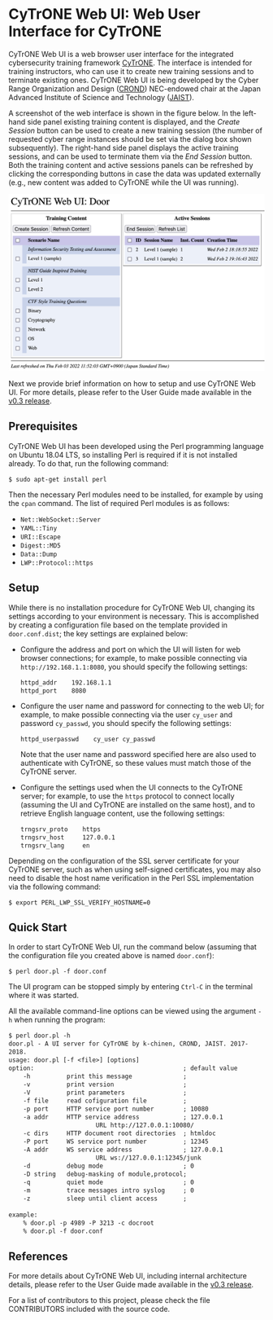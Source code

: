 # CyTrONE Web UI: Web User Interface for CyTrONE

CyTrONE Web UI is a web browser user interface for the integrated
cybersecurity training framework
[CyTrONE](https://github.com/crond-jaist/cytrone). The interface is
intended for training instructors, who can use it to create new
training sessions and to terminate existing ones. CyTrONE Web UI is
being developed by the Cyber Range Organization and Design
([CROND](https://www.jaist.ac.jp/misc/crond/index-en.html))
NEC-endowed chair at the Japan Advanced Institute of Science and
Technology ([JAIST](https://www.jaist.ac.jp/english/)).

A screenshot of the web interface is shown in the figure below. In the
left-hand side panel existing training content is displayed, and the
*Create Session* button can be used to create a new training session
(the number of requested cyber range instances should be set via the
dialog box shown subsequently). The right-hand side panel displays the
active training sessions, and can be used to terminate them via the
*End Session* button. Both the training content and active sessions
panels can be refreshed by clicking the corresponding buttons in case
the data was updated externally (e.g., new content was added to
CyTrONE while the UI was running).

![CyTrONE Web UI Screenshot](web_ui_screenshot.png)

Next we provide brief information on how to setup and use CyTrONE Web
UI. For more details, please refer to the User Guide made available in
the [v0.3
release](https://github.com/crond-jaist/cytrone-ui-web/releases/tag/v0.3).


## Prerequisites

CyTrONE Web UI has been developed using the Perl programming language
on Ubuntu 18.04 LTS, so installing Perl is required if it is not
installed already. To do that, run the following command:
```
$ sudo apt-get install perl
```

Then the necessary Perl modules need to be installed, for example by
using the `cpan` command. The list of required Perl modules is as
follows:
* `Net::WebSocket::Server`
* `YAML::Tiny`
* `URI::Escape`
* `Digest::MD5`
* `Data::Dump`
* `LWP::Protocol::https`


## Setup

While there is no installation procedure for CyTrONE Web UI, changing
its settings according to your environment is necessary. This is
accomplished by creating a configuration file based on the template
provided in `door.conf.dist`; the key settings are explained below:

* Configure the address and port on which the UI will listen for web
  browser connections; for example, to make possible connecting via
  `http://192.168.1.1:8080`, you should specify the following
  settings:
  ```
  httpd_addr    192.168.1.1
  httpd_port    8080
  ```

* Configure the user name and password for connecting to the web UI;
  for example, to make possible connecting via the user `cy_user` and
  password `cy_passwd`, you should specify the following settings:
  ```
  httpd_userpasswd    cy_user cy_passwd
  ```
  Note that the user name and password specified here are also used to
  authenticate with CyTrONE, so these values must match those of the
  CyTrONE server.

* Configure the settings used when the UI connects to the CyTrONE
  server; for example, to use the `https` protocol to connect locally
  (assuming the UI and CyTrONE are installed on the same host), and
  to retrieve English language content, use the following settings:
  ```
  trngsrv_proto    https
  trngsrv_host     127.0.0.1
  trngsrv_lang     en
  ```

Depending on the configuration of the SSL server certificate for your
CyTrONE server, such as when using self-signed certificates, you may
also need to disable the host name verification in the Perl SSL
implementation via the following command:
```
$ export PERL_LWP_SSL_VERIFY_HOSTNAME=0
```


## Quick Start

In order to start CyTrONE Web UI, run the command below (assuming that
the configuration file you created above is named `door.conf`):
```
$ perl door.pl -f door.conf
```

The UI program can be stopped simply by entering `Ctrl-C` in the
terminal where it was started.

All the available command-line options can be viewed using the
argument `-h` when running the program:
```
$ perl door.pl -h
door.pl - A UI server for CyTrONE by k-chinen, CROND, JAIST. 2017-2018.
usage: door.pl [-f <file>] [options]
option:                                         ; default value
    -h          print this message              ;
    -v          print version                   ;
    -V          print parameters                ;
    -f file     read cofiguration file          ;
    -p port     HTTP service port number        ; 10080
    -a addr     HTTP service address            ; 127.0.0.1
                        URL http://127.0.0.1:10080/
    -c dirs     HTTP document root directories  ; htmldoc
    -P port     WS service port number          ; 12345
    -A addr     WS service address              ; 127.0.0.1
                        URL ws://127.0.0.1:12345/junk
    -d          debug mode                      ; 0
    -D string   debug-masking of module,protocol;
    -q          quiet mode                      ; 0
    -m          trace messages intro syslog     ; 0
    -z          sleep until client access       ;

example:
    % door.pl -p 4989 -P 3213 -c docroot
    % door.pl -f door.conf
```


## References

For more details about CyTrONE Web UI, including internal architecture
details, please refer to the User Guide made available in the [v0.3
release](https://github.com/crond-jaist/cytrone-ui-web/releases/tag/v0.3).

For a list of contributors to this project, please check the file
CONTRIBUTORS included with the source code.
